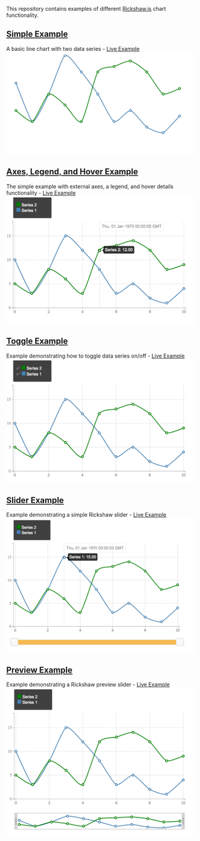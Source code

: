 This repository contains examples of different [Rickshaw.js](http://code.shutterstock.com/rickshaw/) chart functionality.

## [Simple Example](https://github.com/mattnedrich/rickshaw_examples/blob/master/simple_graph.html)
A basic line chart with two data series - [Live Example](http://www.mattnedrich.com/rickshaw_examples/simple_graph.html)
<img src="https://github.com/mattnedrich/rickshaw_examples/blob/master/screenshots/simple_example.png" width="500px"/>

## [Axes, Legend, and Hover Example](https://github.com/mattnedrich/rickshaw_examples/blob/master/advanced_graph.html)
The simple example with external axes, a legend, and hover details functionality - [Live Example](http://www.mattnedrich.com/rickshaw_examples/advanced_graph.html)
<img src="https://github.com/mattnedrich/rickshaw_examples/blob/master/screenshots/advanced_example.png" width="500px"/>

## [Toggle Example](https://github.com/mattnedrich/rickshaw_examples/blob/master/toggle_graph.html)
Example demonstrating how to toggle data series on/off - [Live Example](http://www.mattnedrich.com/rickshaw_examples/toggle_graph.html)
<img src="https://github.com/mattnedrich/rickshaw_examples/blob/master/screenshots/toggle_example.png" width="500px"/>

## [Slider Example](https://github.com/mattnedrich/rickshaw_examples/blob/master/slider_graph.html)
Example demonstrating a simple Rickshaw slider - [Live Example](http://www.mattnedrich.com/rickshaw_examples/slider_graph.html)
<img src="https://github.com/mattnedrich/rickshaw_examples/blob/master/screenshots/basic_slider_example.png" width="500px"/>

## [Preview Example](https://github.com/mattnedrich/rickshaw_examples/blob/master/preview_graph.html)
Example demonstrating a Rickshaw preview slider - [Live Example](http://www.mattnedrich.com/rickshaw_examples/preview_graph.html)
<img src="https://github.com/mattnedrich/rickshaw_examples/blob/master/screenshots/preview_slider_example.png" width="500px"/>